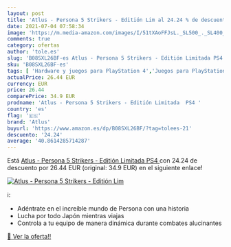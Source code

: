 ```yaml
---
layout: post
title: 'Atlus - Persona 5 Strikers - Editión Lim al 24.24 % de descuento'
date: 2021-07-04 07:58:34
image: 'https://m.media-amazon.com/images/I/51tXAoFFJsL._SL500_._SL400_.jpg'
comments: true
category: ofertas
author: 'tole.es'
slug: 'B08SXL26BF-es Atlus - Persona 5 Strikers - Editión Limitada PS4'
sku: 'B08SXL26BF-es'
tags: [ 'Hardware y juegos para PlayStation 4','Juegos para PlayStation 4','Videojuegos','atlus','ps4', ]
actualPrice: 26.44 EUR
currency: EUR
price: 26.44
comparePrice: 34.9 EUR
prodname: 'Atlus - Persona 5 Strikers - Editión Limitada  PS4 '
country: 'es'
flag: '🇪🇸'
brand: 'Atlus'
buyurl: 'https://www.amazon.es/dp/B08SXL26BF/?tag=tolees-21'
descuento: '24.24'
average: '40.8614285714287'
---
```


Está [Atlus - Persona 5 Strikers - Editión Limitada  PS4 ](https://www.amazon.es/dp/B08SXL26BF/?tag=tolees-21) con 24.24 de descuento por 26.44 EUR (original: 34.9 EUR) en el siguiente enlace!

[![Atlus - Persona 5 Strikers - Editión Lim](https://m.media-amazon.com/images/I/51tXAoFFJsL._SL500_._SL400_.jpg)](https://www.amazon.es/dp/B08SXL26BF/?tag=tolees-21)

ℹ️:

- Adéntrate en el increíble mundo de Persona con una historia
- Lucha por todo Japón mientras viajas
- Controla a tu equipo de manera dinámica durante combates alucinantes

[🛒 Ver la oferta!!](https://www.amazon.es/dp/B08SXL26BF/?tag=tolees-21)
